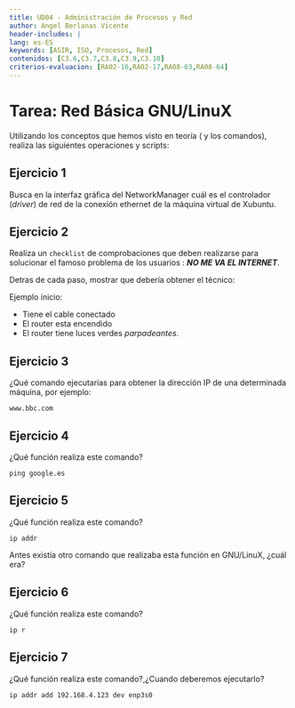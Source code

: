 ```yaml
---
title: UD04 - Administración de Procesos y Red
author: Angel Berlanas Vicente
header-includes: |
lang: es-ES
keywords: [ASIR, ISO, Procesos, Red]
contenidos: [C3.6,C3.7,C3.8,C3.9,C3.10]
criterios-evaluacion: [RA02-16,RA02-17,RA08-63,RA08-64]
---
```


# Tarea: Red Básica GNU/LinuX

Utilizando los conceptos que hemos visto en teoría ( y los comandos), realiza las siguientes operaciones y scripts:

## Ejercicio 1

Busca en la interfaz gráfica del NetworkManager cuál es el controlador (_driver_) de red de la conexión ethernet de la máquina virtual de Xubuntu.

## Ejercicio 2

Realiza un `checklist` de comprobaciones que deben realizarse para solucionar el famoso problema de los usuarios : **_NO ME VA EL INTERNET_**.

Detras de cada paso, mostrar que debería obtener el técnico:

Ejemplo inicio:

* Tiene el cable conectado
* El router esta encendido
* El router tiene luces verdes _parpadeantes_.

## Ejercicio 3

¿Qué comando ejecutarías para obtener la dirección IP de una determinada máquina, por ejemplo: 

`www.bbc.com`

## Ejercicio 4

¿Qué función realiza este comando?

`ping google.es`

## Ejercicio 5

¿Qué función realiza este comando? 

```
ip addr
```

Antes existía otro comando que realizaba esta función en GNU/LinuX, ¿cuál era?

## Ejercicio 6

¿Qué función realiza este comando?

```
ip r
```

## Ejercicio 7

¿Qué función realiza este comando?,¿Cuando deberemos ejecutarlo?

```
ip addr add 192.168.4.123 dev enp3s0
```

